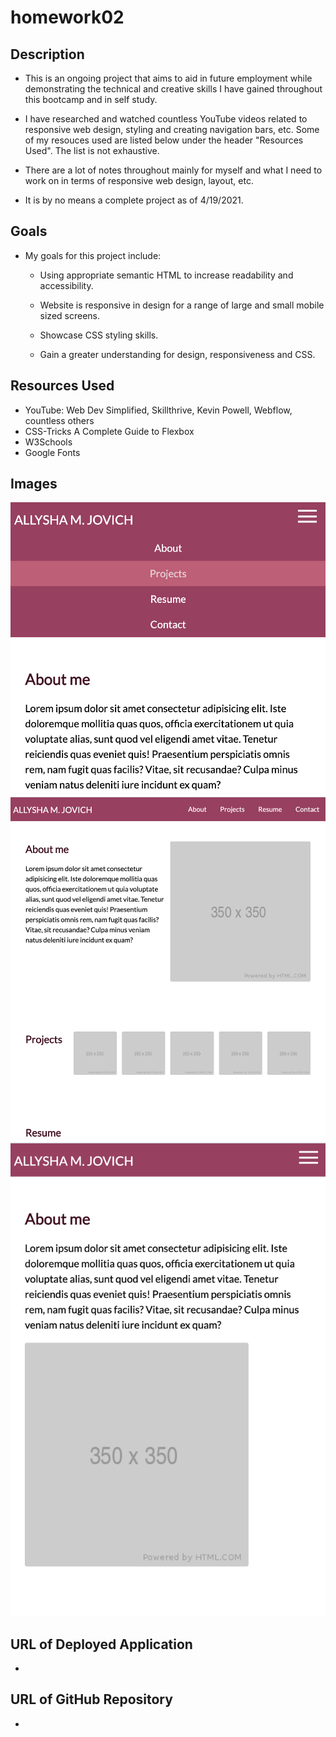 # homework02

## Description

* This is an ongoing project that aims to aid in future employment while demonstrating the technical and creative skills I have gained throughout this bootcamp and in self study. 
 
* I have researched and watched countless YouTube videos related to responsive web design, styling and creating navigation bars, etc. Some of my resouces used are listed below under the header "Resources Used". The list is not exhaustive. 

* There are a lot of notes throughout mainly for myself and what I need to work on in terms of responsive web design, layout, etc. 

* It is by no means a complete project as of 4/19/2021. 

## Goals

* My goals for this project include: 

    * Using appropriate semantic HTML to increase readability and accessibility. 

    * Website is responsive in design for a range of large and small mobile sized screens. 
    
    * Showcase CSS styling skills. 

    * Gain a greater understanding for design, responsiveness and CSS. 

## Resources Used

* YouTube: Web Dev Simplified, Skillthrive, Kevin Powell, Webflow, countless others
* CSS-Tricks A Complete Guide to Flexbox
* W3Schools
* Google Fonts

## Images

<img src ="images/HamburgerMenuToggle.png" alt="Hamburger Menu Toggle Active">
<img src ="images/MediumSized.png" alt="Responsive Design Medium Sized Screen">
<img src ="images/MobileSized600px.png" alt="Responsive Design Mobile">

## URL of Deployed Application

* 

## URL of GitHub Repository 

* 